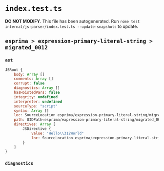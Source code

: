 # `index.test.ts`

**DO NOT MODIFY**. This file has been autogenerated. Run `rome test internal/js-parser/index.test.ts --update-snapshots` to update.

## `esprima > expression-primary-literal-string > migrated_0012`

### `ast`

```javascript
JSRoot {
	body: Array []
	comments: Array []
	corrupt: false
	diagnostics: Array []
	hasHoistedVars: false
	integrity: undefined
	interpreter: undefined
	sourceType: "script"
	syntax: Array []
	loc: SourceLocation esprima/expression-primary-literal-string/migrated_0012/input.js 1:0-1:16
	path: UIDPath<esprima/expression-primary-literal-string/migrated_0012/input.js>
	directives: Array [
		JSDirective {
			value: "Hello\\312World"
			loc: SourceLocation esprima/expression-primary-literal-string/migrated_0012/input.js 1:0-1:16
		}
	]
}
```

### `diagnostics`

```

```
